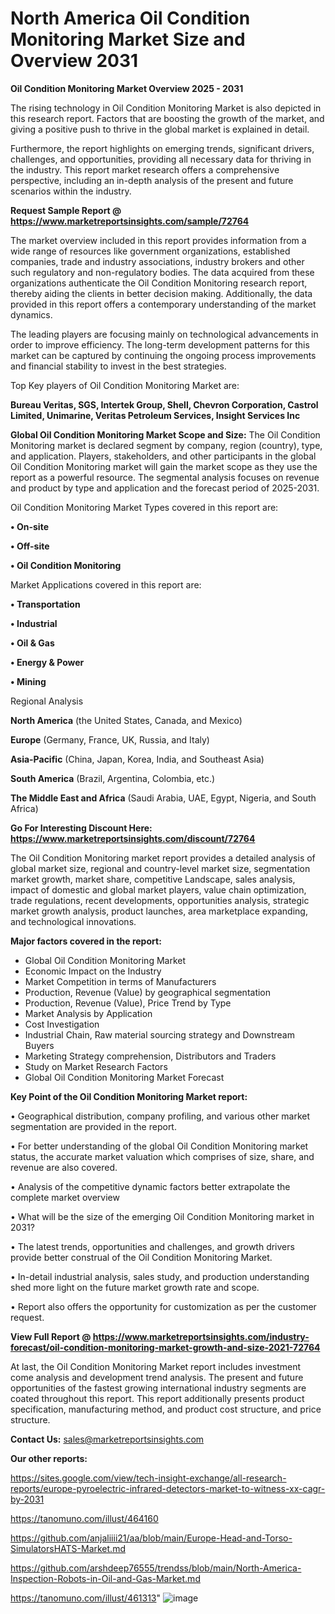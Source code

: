  # North America Oil Condition Monitoring Market Size and Overview 2031

<Strong> Oil Condition Monitoring Market Overview 2025 - 2031</strong>

The rising technology in Oil Condition Monitoring Market is also depicted in this research report. Factors that are boosting the growth of the market, and giving a positive push to thrive in the global market is explained in detail.

Furthermore, the report highlights on emerging trends, significant drivers, challenges, and opportunities, providing all necessary data for thriving in the industry. This report market research offers a comprehensive perspective, including an in-depth analysis of the present and future scenarios within the industry.

<strong>Request Sample Report @ <a href=https://www.marketreportsinsights.com/sample/72764>https://www.marketreportsinsights.com/sample/72764</a></strong>

The market overview included in this report provides information from a wide range of resources like government organizations, established companies, trade and industry associations, industry brokers and other such regulatory and non-regulatory bodies. The data acquired from these organizations authenticate the Oil Condition Monitoring research report, thereby aiding the clients in better decision making. Additionally, the data provided in this report offers a contemporary understanding of the market dynamics.

The leading players are focusing mainly on technological advancements in order to improve efficiency. The long-term development patterns for this market can be captured by continuing the ongoing process improvements and financial stability to invest in the best strategies.

Top Key players of Oil Condition Monitoring Market are:

<strong>Bureau Veritas, SGS, Intertek Group, Shell, Chevron Corporation, Castrol Limited, Unimarine, Veritas Petroleum Services, Insight Services Inc</strong>

<strong><b>Global Oil Condition Monitoring Market Scope and Size:</b></strong>
The Oil Condition Monitoring market is declared segment by company, region (country), type, and application. Players, stakeholders, and other participants in the global Oil Condition Monitoring market will gain the market scope as they use the report as a powerful resource. The segmental analysis focuses on revenue and product by type and application and the forecast period of 2025-2031.

Oil Condition Monitoring Market Types covered in this report are:

<strong>• On-site

• Off-site

• Oil Condition Monitoring</strong>

Market Applications covered in this report are:

<strong>• Transportation

• Industrial

• Oil & Gas

• Energy & Power

• Mining</strong> 

Regional Analysis

<strong>North America</strong> (the United States, Canada, and Mexico)

<strong>Europe</strong> (Germany, France, UK, Russia, and Italy)

<strong>Asia-Pacific</strong> (China, Japan, Korea, India, and Southeast Asia)

<strong>South America</strong> (Brazil, Argentina, Colombia, etc.)

<strong>The Middle East and Africa</strong> (Saudi Arabia, UAE, Egypt, Nigeria, and South Africa)

<strong>Go For Interesting Discount Here: <a href=https://www.marketreportsinsights.com/discount/72764>https://www.marketreportsinsights.com/discount/72764</a></strong>

The Oil Condition Monitoring market report provides a detailed analysis of global market size, regional and country-level market size, segmentation market growth, market share, competitive Landscape, sales analysis, impact of domestic and global market players, value chain optimization, trade regulations, recent developments, opportunities analysis, strategic market growth analysis, product launches, area marketplace expanding, and technological innovations.

<strong><b>Major factors covered in the report:</b></strong>
<ul>
  <li>Global Oil Condition Monitoring Market </li>
  <li>Economic Impact on the Industry</li>
  <li>Market Competition in terms of Manufacturers</li>
  <li>Production, Revenue (Value) by geographical segmentation</li>
  <li>Production, Revenue (Value), Price Trend by Type</li>
  <li>Market Analysis by Application</li>
  <li>Cost Investigation</li>
  <li>Industrial Chain, Raw material sourcing strategy and Downstream Buyers</li>
  <li>Marketing Strategy comprehension, Distributors and Traders</li>
  <li>Study on Market Research Factors</li>
  <li>Global Oil Condition Monitoring Market Forecast</li>
</ul>

<strong><b>Key Point of the Oil Condition Monitoring Market report:</b></strong>

• Geographical distribution, company profiling, and various other market segmentation are provided in the report.

• For better understanding of the global Oil Condition Monitoring market status, the accurate market valuation which comprises of size, share, and revenue are also covered.

• Analysis of the competitive dynamic factors better extrapolate the complete market overview

• What will be the size of the emerging Oil Condition Monitoring market in 2031?

• The latest trends, opportunities and challenges, and growth drivers provide better construal of the Oil Condition Monitoring Market.

• In-detail industrial analysis, sales study, and production understanding shed more light on the future market growth rate and scope.

• Report also offers the opportunity for customization as per the customer request.

<strong><b>View Full Report @ <a href=https://www.marketreportsinsights.com/industry-forecast/oil-condition-monitoring-market-growth-and-size-2021-72764>https://www.marketreportsinsights.com/industry-forecast/oil-condition-monitoring-market-growth-and-size-2021-72764</a></b></strong>


At last, the Oil Condition Monitoring Market report includes investment come analysis and development trend analysis. The present and future opportunities of the fastest growing international industry segments are coated throughout this report. This report additionally presents product specification, manufacturing method, and product cost structure, and price structure.

<strong>Contact Us:</strong>
sales@marketreportsinsights.com

<strong>Our other reports:</strong>

<a href=https://sites.google.com/view/tech-insight-exchange/all-research-reports/europe-pyroelectric-infrared-detectors-market-to-witness-xx-cagr-by-2031>https://sites.google.com/view/tech-insight-exchange/all-research-reports/europe-pyroelectric-infrared-detectors-market-to-witness-xx-cagr-by-2031</a>

<a href=https://tanomuno.com/illust/464160>https://tanomuno.com/illust/464160</a>

<a href=https://github.com/anjaliiii21/aa/blob/main/Europe-Head-and-Torso-SimulatorsHATS-Market.md>https://github.com/anjaliiii21/aa/blob/main/Europe-Head-and-Torso-SimulatorsHATS-Market.md</a>

<a href=https://github.com/arshdeep76555/trendss/blob/main/North-America-Inspection-Robots-in-Oil-and-Gas-Market.md>https://github.com/arshdeep76555/trendss/blob/main/North-America-Inspection-Robots-in-Oil-and-Gas-Market.md</a>

<a href=https://tanomuno.com/illust/461313>https://tanomuno.com/illust/461313</a>"
![image](https://github.com/user-attachments/assets/a842d2e4-4917-4ca5-93eb-342d89cfe5bb)
